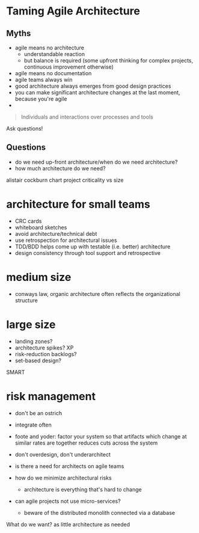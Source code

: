 # Taming Agile Architecture

## Myths

 - agile means no architecture
    - understandable reaction
    - but balance is required (some upfront thinking for complex projects, continuous improvement otherwise)
 - agile means no documentation
 - agile teams always win
 - good architecture always emerges from good design practices
 - you can make significant architecture changes at the last moment, because you're agile
 -

> Individuals and interactions over processes and tools

Ask questions!

## Questions

 - do we need up-front architecture/when do we need architecture?
 - how much architecture do we need?

 alistair cockburn chart project criticality vs size

# architecture for small teams
  - CRC cards
  - whiteboard sketches
  - avoid architecture/technical debt
  - use retrospection for architectural issues
  - TDD/BDD helps come up with testable (i.e. better) architecture
  - design consistency through tool support and retrospective

#  medium size
  - conways law, organic architecture often reflects the organizational structure

# large size
  - landing zones?
  - architecture spikes? XP
  - risk-reduction backlogs?
  - set-based design?

SMART

# risk management
 - don't be an ostrich
 - integrate often
 - foote and yoder: factor your system so that artifacts which change at similar rates are together
    reduces cuts across the system
 - don't overdesign, don't underarchitect

 - is there a need for architects on agile teams
 - how do we minimize architectural risks
    - architecture is everything that's hard to change
 - can agile projects not use micro-services?
    - beware of the distributed monolith connected via a database

What do we want?
as little architecture as needed